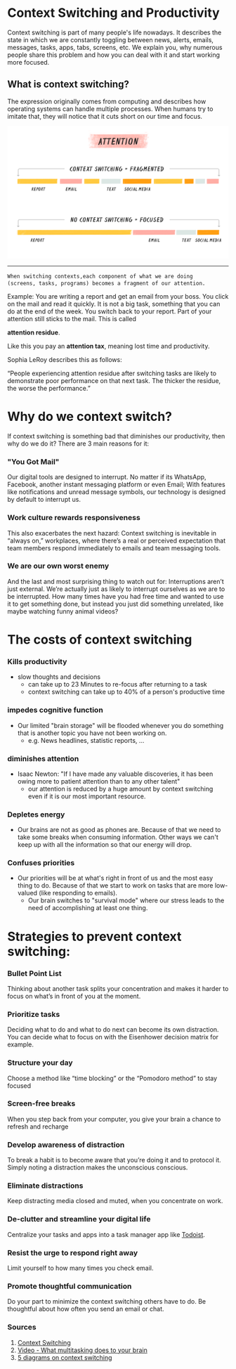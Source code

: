 # Context Switching and Productivity

Context switching is part of many people's life nowadays. It describes
the state in which we are constantly toggling between news, alerts, emails, messages, 
tasks, apps, tabs, screens, etc. We explain you, why numerous people share this problem 
and how you can deal with it and start working more focused. 

## What is context switching? 

The expression originally comes from computing and describes how operating systems
can handle multiple processes. When humans try to imitate that, 
they will notice that it cuts short on our time and focus.

![](stop-context-switching_graphic-1.png)

---
```
When switching contexts,each component of what we are doing
(screens, tasks, programs) becomes a fragment of our attention.
```

Example: You are writing a report and get an email from your boss.
You click on the mail and read it quickly. It is not a big task, something
that you can do at the end of the week. You switch back to your report.
Part of your attention still sticks to the mail. This is called 

**attention residue**.

Like this you pay an **attention tax**, meaning lost time and productivity.

Sophia LeRoy describes this as follows:

“People experiencing attention residue after switching tasks are likely to demonstrate poor performance on that next task. The thicker the residue, the worse the performance.”

# Why do we context switch?

If context switching is something bad that diminishes our productivity, then why do we do it?
There are 3 main reasons for it:

### "You Got Mail"
Our digital tools are designed to interrupt. No matter if its WhatsApp, Facebook, another instant messaging platform or even Email;
With features like notifications and unread message symbols, our technology is designed by default to interrupt us.

### Work culture rewards responsiveness
This also exacerbates the next hazard: Context switching is inevitable in “always on,” workplaces, where
there’s a real or perceived expectation that team members respond immediately to emails and team messaging tools.

### We are our own worst enemy
And the last and most surprising thing to watch out for: Interruptions aren’t just external. We’re actually just as likely to interrupt ourselves as we are to be interrupted.
How many times have you had free time and wanted to use it to get something done, but instead you just did something unrelated, like maybe watching funny animal videos?

# The costs of context switching

### Kills productivity
- slow thoughts and decisions
  - can take up to 23 Minutes to re-focus after returning to a task
  - context switching can take up to 40% of a person's productive time

### impedes cognitive function
- Our limited "brain storage" will be flooded whenever you do something that is another topic you have not been working on.
  - e.g. News headlines, statistic reports, ...
  
### diminishes attention
 - Isaac Newton: "If I have made any valuable discoveries, it has been owing more to patient attention than to any other talent"
   - our attention is reduced by a huge amount by context switching even if it is our most important resource.
### Depletes energy
   - Our brains are not as good as phones are. Because of that we need to take some breaks when consuming information. 
Other ways we can't keep up with all the information so that our energy will drop.

### Confuses priorities
- Our priorities will be at what's right in front of us and the most easy thing to do. Because of that we start to work on tasks that are more low-valued (like responding to emails).
  - Our brain switches to "survival mode" where our stress leads to the need of accomplishing at least one thing.

# Strategies to prevent context switching:

### Bullet Point List
Thinking about another task splits your concentration and makes it harder to focus on what’s in front of you at the moment.

### Prioritize tasks
Deciding what to do and what to do next can become its own distraction.
You can decide what to focus on with the Eisenhower decision matrix for example.

### Structure your day
Choose a method like “time blocking” or the “Pomodoro method” to stay focused

### Screen-free breaks
When you step back from your computer, you give your brain a chance to refresh and recharge

### Develop awareness of distraction
To break a habit is to become aware that you’re doing it and to protocol it. Simply noting a distraction makes the unconscious conscious.

### Eliminate distractions
Keep distracting media closed and muted, when you concentrate on work.

### De-clutter and streamline your digital life
Centralize your tasks and apps into a task manager app like [Todoist](https://todoist.com/).

### Resist the urge to respond right away
Limit yourself to how many times you check email.

### Promote thoughtful communication
Do your part to minimize the context switching others have to do. Be thoughtful about how often you send an email or chat.

### Sources
1. [Context Switching](https://blog.doist.com/context-switching/)
2. [Video - What multitasking does to your brain](https://www.youtube.com/watch?v=tMiyzuO1qMs)
3. [5 diagrams on context switching](https://www.atlassian.com/blog/productivity/context-switching)